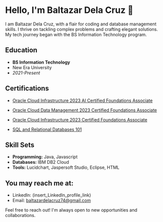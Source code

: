 # Hello, I'm Baltazar Dela Cruz 👋

I am Baltazar Dela Cruz, with a flair for coding and database management skills. I thrive on tackling complex problems and crafting elegant solutions. My tech journey began with the BS Information Technology program.

## Education

- **BS Information Technology**
 - New Era University
 - *2021-Present*

## Certifications

- [Oracle Cloud Infrastructure 2023 AI Certified Foundations Associate](https://catalog-education.oracle.com/pls/certview/sharebadge?id=7D7D57F0A50F438F179B15C4AF275BA7DD376BDF06AFEC2B27E2F81F83561FCD&fbclid=IwAR1v9G5CRuX4hkTtdYkB3iW7Z2uMHJhtTzPOufFmBXAoc47dytFdxLypDfw)

- [Oracle Cloud Data Management 2023 Certified Foundations Associate](https://catalog-education.oracle.com/pls/certview/sharebadge?id=54488347B7673B1A58725962C332469E4AA5C38FB95AC0F1AC4B301203D48051)

- [Oracle Cloud Infrastructure 2023 Certified Foundations Associate](https://catalog-education.oracle.com/pls/certview/sharebadge?id=174421E16AFCF42033E377470DC26A4C31AAB34AC52BD621CBB3BF2782389CE8&fbclid=IwAR09S_OF7QzuB9oefl9Op1FaRTf4xXUuVe6pMep_WHH-lrj4_EA7VHlcplo)

- [SQL and Relational Databases 101](https://courses.cognitiveclass.ai/certificates/09785601bb824eb6b85560c1587a75a8?fbclid=IwAR3NYC8z6lF_SN10-uaAjHtJdla1P_peOSV7k3DYjIbjwldwGgDSMwQRdEo)

## Skill Sets

- **Programming:** Java, Javascript
- **Databases:** IBM DB2 Cloud
- **Tools:** Lucidchart, Jaspersoft Studio, Eclipse, HTML

## You may reach me at:

- LinkedIn: (insert_LinkedIn_profile_link)
- Email: baltazardelacruz74@gmail.com

Feel free to reach out! I'm always open to new opportunities and collaborations.
